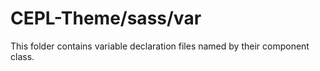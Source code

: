 # CEPL-Theme/sass/var

This folder contains variable declaration files named by their component class.
